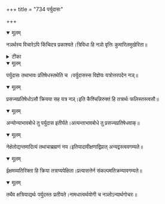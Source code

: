 +++
title = "734 पर्युदासः"

+++


<details open><summary>मूलम्</summary>

नञर्थस्य विचारेऽपि किंचिदत्र प्रकाश्यते।त्रिविधा हि नञो वृत्तिः कुमारिलमुखेरिता॥
</details>



<details><summary>टीका</summary>

श्लोक.[930]
</details>



<details open><summary>मूलम्</summary>

पर्युदासः तथाभावः प्रतिषेधस्तथेति च ।पर्युदासस्स विज्ञेयः यत्रोत्तरपदेन नञ्॥
</details>



<details open><summary>मूलम्</summary>

प्रसज्यप्रतिषेधोऽसौ क्रियया सह यत्र नञ्।इति कैश्चिन्निरुक्तं हि तत्रार्थः फलिस्तस्त्वसौ॥
</details>



<details open><summary>मूलम्</summary>

अन्योन्याभावबोधे तु पर्युदास इतीर्यते।अत्यन्ताभावबोधे तु प्रसज्यप्रतिषेधवाक्॥
</details>



<details open><summary>मूलम्</summary>

नेक्षेतोद्यन्तमादित्यं तथाचाब्रह्मणं नय।इतियादावीक्षणाद्विप्रात् अन्यद्वस्त्ववगम्यते॥
</details>



<details open><summary>मूलम्</summary>

ईक्षमव्यतिरिक्ता हि क्रिया तत्राप्यपेक्षिता।प्रत्यासत्तेर्न संकल्पमतिक्रम्यावगम्यते॥
</details>



<details open><summary>मूलम्</summary>

तथैव क्षत्रियाद्यर्थः पर्युदस्तः प्रतीयते।नामधात्वर्थयोगी च नञ्तोऽन्यार्थगोचरः॥
</details>

